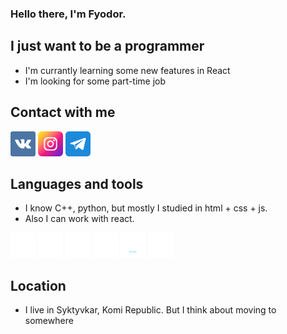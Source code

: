 ### Hello there, I'm Fyodor.

## I just want to be a programmer
- I'm currantly learning some new features in React
- I'm looking for some part-time job

## Contact with me
[<img width='40px' src='https://raw.githubusercontent.com/Ga11et/Ga11et/main/vkontakte.png' >][vk]
[<img width='40px' src='https://raw.githubusercontent.com/Ga11et/Ga11et/main/instagram.png' >][insta]
[<img width='40px' src='https://raw.githubusercontent.com/Ga11et/Ga11et/main/telegram.png' >][tg]

## Languages and tools
- I know C++, python, but mostly I studied in html + css + js.
- Also I can work with react.

[<img width='40px' src='https://raw.githubusercontent.com/Ga11et/Ga11et/main/icons/html.svg' >][vk]
[<img width='40px' src='https://raw.githubusercontent.com/Ga11et/Ga11et/main/icons/css.svg' >][vk]
[<img width='40px' src='https://raw.githubusercontent.com/Ga11et/Ga11et/main/icons/js.svg' >][vk]
[<img width='40px' src='https://raw.githubusercontent.com/Ga11et/Ga11et/main/icons/ts.svg' >][vk]
[<img width='40px' src='https://raw.githubusercontent.com/Ga11et/Ga11et/main/icons/react.svg' >][vk]
[<img width='40px' src='https://raw.githubusercontent.com/Ga11et/Ga11et/main/icons/github.svg' >][vk]

## Location
- I live in Syktyvkar, Komi Republic. But I think about moving to somewhere



[vk]: https://vk.com/sivaburka
[insta]: https://www.instagram.com/sivayaburka
[tg]: https://t.me/Sivayaburka
